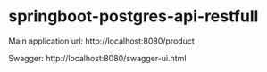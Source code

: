 # springboot-postgres-api-restfull
Main application url: http://localhost:8080/product

Swagger: http://localhost:8080/swagger-ui.html
